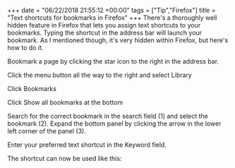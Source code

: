 +++
date = "06/22/2018 21:55:12 +00:00"
tags = ["Tip","Firefox"]
title = "Text shortcuts for bookmarks in Firefox"
+++
There's a thoroughly well hidden feature in Firefox that lets you assign text
shortcuts to your bookmarks. Typing the shortcut in the address bar will launch
your bookmark. As I mentioned though, it's very hidden within Firefox, but
here's how to do it.

Bookmark a page by clicking the star icon to the right in the address bar.



Click the menu button all the way to the right and select Library



Click Bookmarks



Click Show all bookmarks  at the bottom



Search for the correct bookmark in the search field (1) and select the bookmark
(2). Expand the bottom panel by clicking the arrow in the lower left corner of
the panel (3).



Enter your preferred text shortcut in the Keyword  field.



The shortcut can now be used like this:
